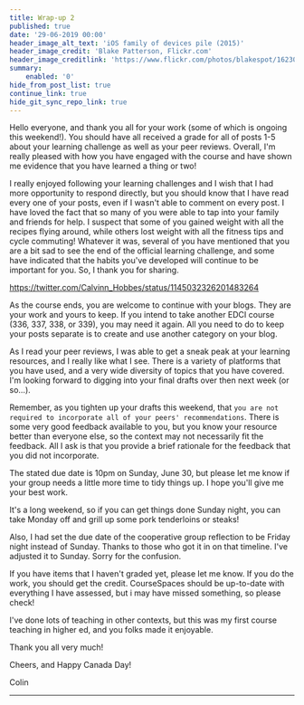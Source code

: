 ```yaml
---
title: Wrap-up 2
published: true
date: '29-06-2019 00:00'
header_image_alt_text: 'iOS family of devices pile (2015)'
header_image_credit: 'Blake Patterson, Flickr.com'
header_image_creditlink: 'https://www.flickr.com/photos/blakespot/16230041026/'
summary:
    enabled: '0'
hide_from_post_list: true
continue_link: true
hide_git_sync_repo_link: true
---
```


Hello everyone, and thank you all for your work (some of which is ongoing this weekend!). You should have all received a grade for all of posts 1-5 about your learning challenge as well as your peer reviews. Overall, I'm really pleased with how you have engaged with the course and have shown me evidence that you have learned a thing or two!

I really enjoyed following your learning challenges and I wish that I had more opportunity to respond directly, but you should know that I have read every one of your posts, even if I wasn't able to comment on every post. I have loved the fact that so many of you were able to tap into your family and friends for help. I suspect that some of you gained weight with all the recipes flying around, while others lost weight with all the fitness tips and cycle commuting! Whatever it was, several of you have mentioned that you are a bit sad to see the end of the official learning challenge, and some have indicated that the habits you've developed will continue to be important for you. So, I thank you for sharing.

https://twitter.com/Calvinn_Hobbes/status/1145032326201483264

As the course ends, you are welcome to continue with your blogs. They are your work and yours to keep. If you intend to take another EDCI course (336, 337, 338, or 339), you may need it again. All you need to do to keep your posts separate is to create and use another category on your blog.

As I read your peer reviews, I was able to get a sneak peak at your learning resources, and I really like what I see. There is a variety of platforms that you have used, and a very wide diversity of topics that you have covered. I'm looking forward to digging into your final drafts over then next week (or so...).

Remember, as you tighten up your drafts this weekend, that `you are not required to incorporate all of your peers' recommendations`. There is some very good feedback available to you, but you know your resource better than everyone else, so the context may not necessarily fit the feedback. All I ask is that you provide a brief rationale for the feedback that you did not incorporate.

The stated due date is 10pm on Sunday, June 30, but please let me know if your group needs a little more time to tidy things up. I hope you'll give me your best work.

It's a long weekend, so if you can get things done Sunday night, you can take Monday off and grill up some pork tenderloins or steaks!

Also, I had set the due date of the cooperative group reflection to be Friday night instead of Sunday. Thanks to those who got it in on that timeline. I've adjusted it to Sunday. Sorry for the confusion.

If you have items that I haven't graded yet, please let me know. If you do the work, you should get the credit. CourseSpaces should be up-to-date with everything I have assessed, but i may have missed something, so please check!

I've done lots of teaching in other contexts, but this was my first course teaching in higher ed, and you folks made it enjoyable.

Thank you all very much!

Cheers, and Happy Canada Day!

Colin

---
